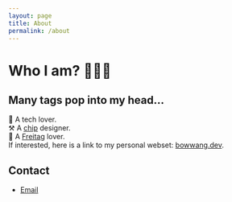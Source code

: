 ```yaml
---
layout: page
title: About
permalink: /about
---
```


# Who I am? 👨🏻‍💻

## Many tags pop into my head...  
🤖 A tech lover.  
⚒️ A [chip](http://asic.ethz.ch/2022/Neo.html) designer.  
🎒 A [Freitag](https://freitag.ch) lover.  
If interested, here is a link to my personal webset: [bowwang.dev](https://bowwang.dev).  

## Contact
- [Email](mailto:leeteuk30@gmail.com)
